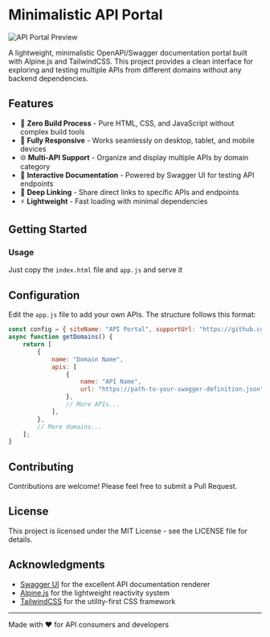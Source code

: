 # Minimalistic API Portal

![API Portal Preview](https://user-images.githubusercontent.com/assets/api-portal-preview.png)

A lightweight, minimalistic OpenAPI/Swagger documentation portal built with Alpine.js and TailwindCSS. This project provides a clean interface for exploring and testing multiple APIs from different domains without any backend dependencies.

## Features

- 🚀 **Zero Build Process** - Pure HTML, CSS, and JavaScript without complex build tools
- 📱 **Fully Responsive** - Works seamlessly on desktop, tablet, and mobile devices
- 🌐 **Multi-API Support** - Organize and display multiple APIs by domain category
- 🔎 **Interactive Documentation** - Powered by Swagger UI for testing API endpoints
- 🔄 **Deep Linking** - Share direct links to specific APIs and endpoints
- ⚡ **Lightweight** - Fast loading with minimal dependencies

## Getting Started

### Usage

Just copy the `index.html` file and `app.js` and serve it

## Configuration

Edit the `app.js` file to add your own APIs. The structure follows this format:

```javascript
const config = { siteName: "API Portal", supportUrl: "https://github.com" };
async function getDomains() {
    return [
        {
            name: "Domain Name",
            apis: [
                {
                    name: "API Name",
                    url: "https://path-to-your-swagger-definition.json",
                },
                // More APIs...
            ],
        },
        // More domains...
    ];
}
```

## Contributing

Contributions are welcome! Please feel free to submit a Pull Request.

## License

This project is licensed under the MIT License - see the LICENSE file for details.

## Acknowledgments

- [Swagger UI](https://swagger.io/tools/swagger-ui/) for the excellent API documentation renderer
- [Alpine.js](https://alpinejs.dev/) for the lightweight reactivity system
- [TailwindCSS](https://tailwindcss.com/) for the utility-first CSS framework

---

Made with ❤️ for API consumers and developers

